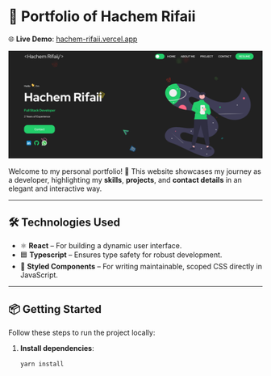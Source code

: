 # 🚀 Portfolio of Hachem Rifaii  
🌐 **Live Demo**: [hachem-rifaii.vercel.app](https://hachem-rifaii.vercel.app/)  

![Portfolio Preview](./src/assets/myPortfilio.png)  

Welcome to my personal portfolio! 🎉 This website showcases my journey as a developer, highlighting my **skills**, **projects**, and **contact details** in an elegant and interactive way.

---

## 🛠️ Technologies Used  
- ⚛️ **React** – For building a dynamic user interface.  
- 🟦 **Typescript** – Ensures type safety for robust development.  
- 🎨 **Styled Components** – For writing maintainable, scoped CSS directly in JavaScript.  

---

## 📦 Getting Started  

Follow these steps to run the project locally:  
1. **Install dependencies**:  
   ```bash
   yarn install
